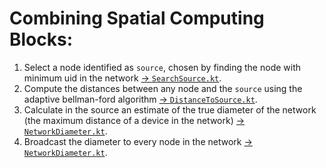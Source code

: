 # Combining Spatial Computing Blocks:

1. Select a node identified as `source`, chosen by finding the node with minimum uid in the network [-> `SearchSource.kt`](SearchSource.kt). 
2. Compute the distances between any node and the `source` using the adaptive bellman-ford algorithm [-> `DistanceToSource.kt`](DistanceToSource.kt).
3. Calculate in the source an estimate of the true diameter of the network (the maximum distance of a device in the network) [-> `NetworkDiameter.kt`](NetworkDiameter.kt).
4. Broadcast the diameter to every node in the network [-> `NetworkDiameter.kt`](NetworkDiameter.kt).
